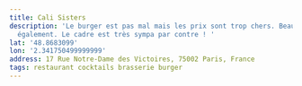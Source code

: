 ```yaml
---
title: Cali Sisters
description: 'Le burger est pas mal mais les prix sont trop chers. Beaucoup d’attente
  également. Le cadre est très sympa par contre ! '
lat: '48.8683099'
lon: '2.341750499999999'
address: 17 Rue Notre-Dame des Victoires, 75002 Paris, France
tags: restaurant cocktails brasserie burger
---
```

